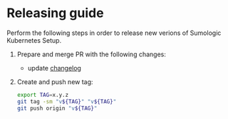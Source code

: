 # Releasing guide

Perform the following steps in order to release new verions of Sumologic Kubernetes Setup.

1. Prepare and merge PR with the following changes:

   - update [changelog][changelog]

1. Create and push new tag:

   ```bash
   export TAG=x.y.z
   git tag -sm "v${TAG}" "v${TAG}"
   git push origin "v${TAG}"
   ```

[changelog]: ../../CHANGELOG.md

